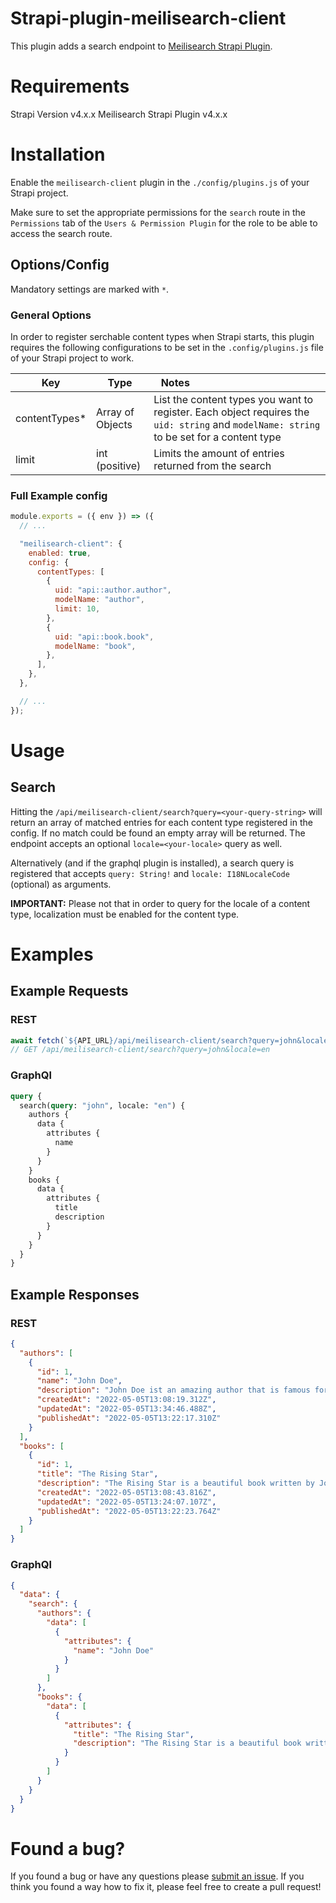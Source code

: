 # Strapi-plugin-meilisearch-client

This plugin adds a search endpoint to [Meilisearch Strapi Plugin](https://market.strapi.io/plugins/strapi-plugin-meilisearch).

# Requirements

Strapi Version v4.x.x
Meilisearch Strapi Plugin v4.x.x

# Installation

Enable the `meilisearch-client` plugin in the `./config/plugins.js` of your Strapi project.

Make sure to set the appropriate permissions for the `search` route in the `Permissions` tab of the `Users & Permission Plugin` for the role to be able to access the search route.

## Options/Config

Mandatory settings are marked with `*`.

### General Options

In order to register serchable content types when Strapi starts, this plugin requires the following configurations to be set in the `.config/plugins.js` file of your Strapi project to work.

| Key            | Type             | Notes                                                                                                                                    |
| -------------- | ---------------- | ---------------------------------------------------------------------------------------------------------------------------------------- |
| contentTypes\* | Array of Objects | List the content types you want to register. Each object requires the `uid: string` and `modelName: string` to be set for a content type |
| limit          | int (positive)   | Limits the amount of entries returned from the search                                                                                    |

### Full Example config

```JavaScript
module.exports = ({ env }) => ({
  // ...

  "meilisearch-client": {
    enabled: true,
    config: {
      contentTypes: [
        {
          uid: "api::author.author",
          modelName: "author",
          limit: 10,
        },
        {
          uid: "api::book.book",
          modelName: "book",
        },
      ],
    },
  },

  // ...
});
```

# Usage

## Search

Hitting the `/api/meilisearch-client/search?query=<your-query-string>` will return an array of matched entries for each content type registered in the config. If no match could be found an empty array will be returned. The endpoint accepts an optional `locale=<your-locale>` query as well.

Alternatively (and if the graphql plugin is installed), a search query is registered that accepts `query: String!` and `locale: I18NLocaleCode` (optional) as arguments.

**IMPORTANT:** Please not that in order to query for the locale of a content type, localization must be enabled for the content type.

# Examples

## Example Requests

### REST

```JavaScript
await fetch(`${API_URL}/api/meilisearch-client/search?query=john&locale=en`);
// GET /api/meilisearch-client/search?query=john&locale=en
```

### GraphQl

```graphql
query {
  search(query: "john", locale: "en") {
    authors {
      data {
        attributes {
          name
        }
      }
    }
    books {
      data {
        attributes {
          title
          description
        }
      }
    }
  }
}
```

## Example Responses

### REST

```json
{
  "authors": [
    {
      "id": 1,
      "name": "John Doe",
      "description": "John Doe ist an amazing author that is famous for his book \"The Rising Star\". In his works he likes to describe feelings of happiness and contempt using colorful metaphors.",
      "createdAt": "2022-05-05T13:08:19.312Z",
      "updatedAt": "2022-05-05T13:34:46.488Z",
      "publishedAt": "2022-05-05T13:22:17.310Z"
    }
  ],
  "books": [
    {
      "id": 1,
      "title": "The Rising Star",
      "description": "The Rising Star is a beautiful book written by John Doe.",
      "createdAt": "2022-05-05T13:08:43.816Z",
      "updatedAt": "2022-05-05T13:24:07.107Z",
      "publishedAt": "2022-05-05T13:22:23.764Z"
    }
  ]
}
```

### GraphQl

```json
{
  "data": {
    "search": {
      "authors": {
        "data": [
          {
            "attributes": {
              "name": "John Doe"
            }
          }
        ]
      },
      "books": {
        "data": [
          {
            "attributes": {
              "title": "The Rising Star",
              "description": "The Rising Star is a beautiful book written by John Doe."
            }
          }
        ]
      }
    }
  }
}
```

# Found a bug?

If you found a bug or have any questions please [submit an issue](https://github.com/HitkoDev/strapi-plugin-meilisearch-client/issues). If you think you found a way how to fix it, please feel free to create a pull request!
